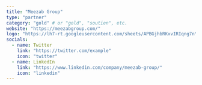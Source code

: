 ```yaml
---
title: "Meezab Group"
type: "partner"
category: "gold" # or "gold", "soutien", etc.
website: "https://meezabgroup.com/"
logo: "https://lh7-rt.googleusercontent.com/sheets/APBGjhbRKxvIRIqng7nYUrPMM6E4qug0ycPG7BJmE-aj5EyvOhKjsyUI8YsZzrXU9vIN7JC8I7QCBAz948qHvFl-FNYCu6-9SwJ9cgNDaYd9gVZ_qrwAaLEyT-WGDCm6zb4QZVHDaKNrKs0-ybHYI_o" # Path to partner logo
socials:
  - name: Twitter
    link: "https://twitter.com/example"
    icon: "twitter"
  - name: LinkedIn
    link: "https://www.linkedin.com/company/meezab-group/"
    icon: "linkedin"
---
```

